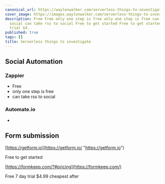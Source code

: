 ```yaml
---
canonical_url: https://waylonwalker.com/serverless-things-to-investigate/
cover_image: https://images.waylonwalker.com/serverless-things-to-investigate.png
description: Free Free only one step is free only one step is free can take rss to
  social can take rss to social Free to get started Free to get started Free 7 day
  trial $4.
published: true
tags: []
title: Serverless things to investigate
---
```


## Social Automation

### Zappier

* Free
* only one step is free
* can take rss to social

### Automate.io

*

## Form submission

[https://getform.io](https://getform.io/ "https://getform.io")

Free to get started

[https://formkeep.com/?#pricing](https://formkeep.com/)

Free 7 day trial $4.99 cheapest after